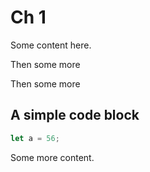 # Ch 1

Some content here.

Then some more

Then some more

## A simple code block

```js
let a = 56;
```

Some more content.


